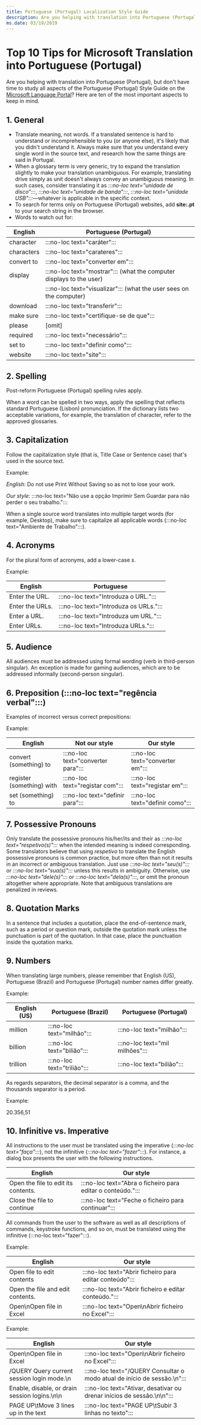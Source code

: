 ```yaml
---
title: Portuguese (Portugal) Localization Style Guide
description: Are you helping with translation into Portuguese (Portugal), but don't have time to study all of the Portuguese (Portugal) Style Guide? Here are the ten most important aspects.
ms.date: 03/19/2019
---
```


# Top 10 Tips for Microsoft Translation into Portuguese (Portugal)

Are you helping with translation into Portuguese (Portugal), but don't have time to study all aspects of the Portuguese (Portugal) Style Guide on the [Microsoft Language Portal](https://www.microsoft.com/Language/StyleGuides)? Here are ten of the most important aspects to keep in mind.

## 1. General

- Translate meaning, not words. If a translated sentence is hard to understand or incomprehensible to you (or anyone else), it's likely that you didn't understand it. Always make sure that you understand every single word in the source text, and research how the same things are said in Portugal.
- When a glossary term is very generic, try to expand the translation slightly to make your translation unambiguous. For example, translating drive simply as unit doesn't always convey an unambiguous meaning. In such cases, consider translating it as _:::no-loc text="unidade de disco":::_, _:::no-loc text="unidade de banda":::_, _:::no-loc text="unidade USB":::_—whatever is applicable in the specific context.
- To search for terms only on Portuguese (Portugal) websites, add **site:.pt** to your search string in the browser.
- Words to watch out for:

|English|Portuguese (Portugal)|
|---|---|
|character|:::no-loc text="caráter":::|
|characters|:::no-loc text="carateres":::|
|convert to|:::no-loc text="converter em":::|
|display|:::no-loc text="mostrar"::: (what the computer displays to the user)
| |:::no-loc text="visualizar"::: (what the user sees on the computer)|
|download|:::no-loc text="transferir":::|
|make sure|:::no-loc text="certifique-se de que":::|
|please|[omit]|
|required|:::no-loc text="necessário":::|
|set to|:::no-loc text="definir como":::|
|website|:::no-loc text="site":::|

## 2. Spelling

Post-reform Portuguese (Portugal) spelling rules apply.

When a word can be spelled in two ways, apply the spelling that reflects standard Portuguese (Lisbon) pronunciation. If the dictionary lists two acceptable variations, for example, the translation of character, refer to the approved glossaries.

## 3. Capitalization

Follow the capitalization style (that is, Title Case or Sentence case) that's used in the source text.

Example:

_English_: Do not use Print Without Saving so as not to lose your work.

_Our style_: :::no-loc text="Não use a opção Imprimir Sem Guardar para não perder o seu trabalho.":::

When a single source word translates into multiple target words (for example, Desktop), make sure to capitalize all applicable words (:::no-loc text="Ambiente de Trabalho":::).

## 4. Acronyms 

For the plural form of acronyms, add a lower-case _s_.

Example:

|English|Portuguese|
|---|---|
|Enter the URL.|:::no-loc text="Introduza o URL.":::|
|Enter the URLs.|:::no-loc text="Introduza os URLs.":::|
|Enter a URL.|:::no-loc text="Introduza um URL.":::|
|Enter URLs.|:::no-loc text="Introduza URLs.":::|

## 5. Audience

All audiences must be addressed using formal wording (verb in third-person singular). An exception is made for gaming audiences, which are to be addressed informally (second-person singular).

## 6. Preposition (:::no-loc text="regência verbal":::)

Examples of incorrect versus correct prepositions:

Example:

|English|Not our style|Our style|
|---|---|---|
|convert (something) to|:::no-loc text="converter para":::|:::no-loc text="converter em":::|
|register (something) with|:::no-loc text="registar com":::|:::no-loc text="registar em":::|
|set (something) to|:::no-loc text="definir para":::|:::no-loc text="definir como":::|

## 7. Possessive Pronouns

Only translate the possessive pronouns his/her/its and their as _:::no-loc text="respetivo(s)":::_ when the intended meaning is indeed corresponding. Some translators believe that using _respetivo_ to translate the English possessive pronouns is common practice, but more often than not it results in an incorrect or ambiguous translation. Just use _:::no-loc text="seu(s)":::_ or _:::no-loc text="sua(s)":::_ unless this results in ambiguity. Otherwise, use _:::no-loc text="dele(s)":::_ or _:::no-loc text="dela(s)":::_, or omit the pronoun altogether where appropriate. Note that ambiguous translations are penalized in reviews.

## 8. Quotation Marks

In a sentence that includes a quotation, place the end-of-sentence mark, such as a period or question mark, outside the quotation mark unless the punctuation is part of the quotation. In that case, place the punctuation inside the quotation marks.

## 9. Numbers

When translating large numbers, please remember that English (US), Portuguese (Brazil) and Portuguese (Portugal) number names differ greatly.

Example:

|English (US)|Portuguese (Brazil)|Portuguese (Portugal)|
|---|---|---|
|million|:::no-loc text="milhão":::|:::no-loc text="milhão":::|
|billion|:::no-loc text="bilião":::|:::no-loc text="mil milhões":::|
|trillion|:::no-loc text="trilião":::|:::no-loc text="bilião":::|

As regards separators, the decimal separator is a comma, and the thousands separator is a period.  

Example:

20.356,51

## 10.  Infinitive vs. Imperative

All instructions to the user must be translated using the imperative (_:::no-loc text="faça":::_), not the infinitive (_:::no-loc text="fazer":::_). For instance, a dialog box presents the user with the following instructions.

|English|Our style|
|---|---|
|Open the file to edit its contents.|:::no-loc text="Abra o ficheiro para editar o conteúdo.":::|
|Close the file to continue|:::no-loc text="Feche o ficheiro para continuar":::|

All commands from the user to the software as well as all descriptions of commands, keystroke functions, and so on, must be translated using the infinitive (:::no-loc text="fazer":::).

Example:

|English|Our style|
|---|---|
|Open file to edit contents|:::no-loc text="Abrir ficheiro para editar conteúdo":::|
|Open the file and edit contents.|:::no-loc text="Abrir ficheiro e editar conteúdo.":::|
|Open\nOpen file in Excel|:::no-loc text="Open\nAbrir ficheiro no Excel":::|

Example:

|English|Our style|
|---|---|
|Open\nOpen file in Excel|:::no-loc text="Open\nAbrir ficheiro no Excel":::|
|/QUERY Query current session login mode.\n|:::no-loc text="/QUERY Consultar o modo atual de início de sessão.\n":::|
|Enable, disable, or drain session logins.\n\n|:::no-loc text="Ativar, desativar ou drenar inícios de sessão.\n\n":::|
|PAGE UP\tMove 3 lines up in the text|:::no-loc text="PAGE UP\tSubir 3 linhas no texto":::|

